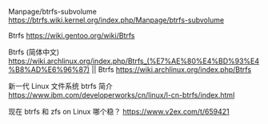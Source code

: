 
Manpage/btrfs-subvolume https://btrfs.wiki.kernel.org/index.php/Manpage/btrfs-subvolume

Btrfs https://wiki.gentoo.org/wiki/Btrfs

Btrfs (简体中文) https://wiki.archlinux.org/index.php/Btrfs_(%E7%AE%80%E4%BD%93%E4%B8%AD%E6%96%87) || Btrfs https://wiki.archlinux.org/index.php/Btrfs

新一代 Linux 文件系统 btrfs 简介 https://www.ibm.com/developerworks/cn/linux/l-cn-btrfs/index.html

现在 btrfs 和 zfs on Linux 哪个稳？ https://www.v2ex.com/t/659421

